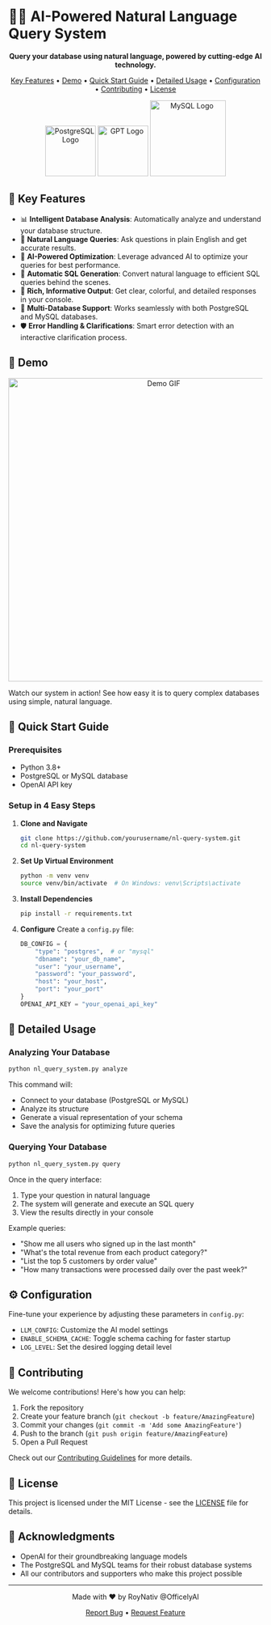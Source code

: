 # 🤖💬 AI-Powered Natural Language Query System



<p align="center">
  <strong>Query your database using natural language, powered by cutting-edge AI technology.</strong>
</p>

<p align="center">
  <a href="#key-features">Key Features</a> •
  <a href="#demo">Demo</a> •
  <a href="#quick-start-guide">Quick Start Guide</a> •
  <a href="#detailed-usage">Detailed Usage</a> •
  <a href="#configuration">Configuration</a> •
  <a href="#contributing">Contributing</a> •
  <a href="#license">License</a>
</p>

<p align="center">
  <img src="https://wiki.postgresql.org/images/a/a4/PostgreSQL_logo.3colors.svg" alt="PostgreSQL Logo" width="100"/>
    <img src="https://upload.wikimedia.org/wikipedia/commons/thumb/0/04/ChatGPT_logo.svg/768px-ChatGPT_logo.svg.png" alt="GPT Logo" width="100"/>
  <img src="https://www.mysql.com/common/logos/logo-mysql-170x115.png" alt="MySQL Logo" width="150"/>
</p>

## 🌟 Key Features

- 📊 **Intelligent Database Analysis**: Automatically analyze and understand your database structure.
- 💬 **Natural Language Queries**: Ask questions in plain English and get accurate results.
- 🧠 **AI-Powered Optimization**: Leverage advanced AI to optimize your queries for best performance.
- 🔄 **Automatic SQL Generation**: Convert natural language to efficient SQL queries behind the scenes.
- 🎨 **Rich, Informative Output**: Get clear, colorful, and detailed responses in your console.
- 🔌 **Multi-Database Support**: Works seamlessly with both PostgreSQL and MySQL databases.
- 🛡️ **Error Handling & Clarifications**: Smart error detection with an interactive clarification process.

## 🎥 Demo

<p align="center">
  <img src="https://officelyfiles.s3.eu-west-1.amazonaws.com/5146fca5-777b-4e99-907f-b19a3cf1b884.gif" alt="Demo GIF" width="600"/>
</p>

Watch our system in action! See how easy it is to query complex databases using simple, natural language.

## 🚀 Quick Start Guide

### Prerequisites

- Python 3.8+
- PostgreSQL or MySQL database
- OpenAI API key

### Setup in 4 Easy Steps

1. **Clone and Navigate**
   ```bash
   git clone https://github.com/yourusername/nl-query-system.git
   cd nl-query-system
   ```

2. **Set Up Virtual Environment**
   ```bash
   python -m venv venv
   source venv/bin/activate  # On Windows: venv\Scripts\activate
   ```

3. **Install Dependencies**
   ```bash
   pip install -r requirements.txt
   ```

4. **Configure**
   Create a `config.py` file:
   ```python
   DB_CONFIG = {
       "type": "postgres",  # or "mysql"
       "dbname": "your_db_name",
       "user": "your_username",
       "password": "your_password",
       "host": "your_host",
       "port": "your_port"
   }
   OPENAI_API_KEY = "your_openai_api_key"
   ```

## 📘 Detailed Usage

### Analyzing Your Database

```bash
python nl_query_system.py analyze
```
This command will:
- Connect to your database (PostgreSQL or MySQL)
- Analyze its structure
- Generate a visual representation of your schema
- Save the analysis for optimizing future queries

### Querying Your Database

```bash
python nl_query_system.py query
```
Once in the query interface:
1. Type your question in natural language
2. The system will generate and execute an SQL query
3. View the results directly in your console

Example queries:
- "Show me all users who signed up in the last month"
- "What's the total revenue from each product category?"
- "List the top 5 customers by order value"
- "How many transactions were processed daily over the past week?"

## ⚙️ Configuration

Fine-tune your experience by adjusting these parameters in `config.py`:

- `LLM_CONFIG`: Customize the AI model settings
- `ENABLE_SCHEMA_CACHE`: Toggle schema caching for faster startup
- `LOG_LEVEL`: Set the desired logging detail level

## 🤝 Contributing

We welcome contributions! Here's how you can help:

1. Fork the repository
2. Create your feature branch (`git checkout -b feature/AmazingFeature`)
3. Commit your changes (`git commit -m 'Add some AmazingFeature'`)
4. Push to the branch (`git push origin feature/AmazingFeature`)
5. Open a Pull Request

Check out our [Contributing Guidelines](CONTRIBUTING.md) for more details.

## 📜 License

This project is licensed under the MIT License - see the [LICENSE](LICENSE) file for details.

## 🙏 Acknowledgments

- OpenAI for their groundbreaking language models
- The PostgreSQL and MySQL teams for their robust database systems
- All our contributors and supporters who make this project possible

---

<p align="center">
  Made with ❤️ by RoyNativ @OfficelyAI
</p>

<p align="center">
  <a href="https://github.com/yourusername/nl-query-system/issues">Report Bug</a> •
  <a href="https://github.com/yourusername/nl-query-system/issues">Request Feature</a>
</p>
